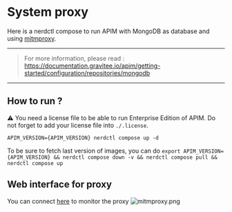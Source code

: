# System proxy

Here is a nerdctl compose to run APIM with MongoDB as database and using [mitmproxy](https://mitmproxy.org/).

---
> For more information, please read :
> https://documentation.gravitee.io/apim/getting-started/configuration/repositories/mongodb
---

## How to run ?

⚠️ You need a license file to be able to run Enterprise Edition of APIM. Do not forget to add your license file into `./.license`.

`APIM_VERSION={APIM_VERSION} nerdctl compose up -d ` 

To be sure to fetch last version of images, you can do
`export APIM_VERSION={APIM_VERSION} && nerdctl compose down -v && nerdctl compose pull && nerdctl compose up`

## Web interface for proxy
You can connect [here](http://0.0.0.0:8081/) to monitor the proxy
![mitmproxy.png](mitmproxy.png)
